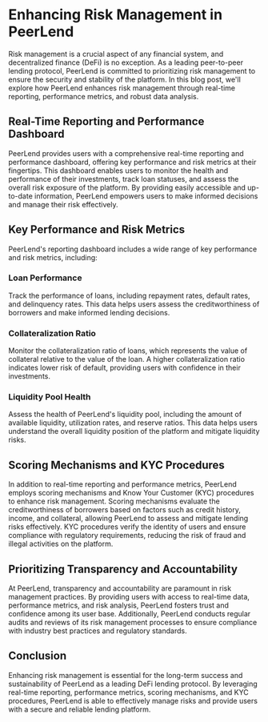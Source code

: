 # Enhancing Risk Management in PeerLend

Risk management is a crucial aspect of any financial system, and decentralized finance (DeFi) is no exception. As a leading peer-to-peer lending protocol, PeerLend is committed to prioritizing risk management to ensure the security and stability of the platform. In this blog post, we'll explore how PeerLend enhances risk management through real-time reporting, performance metrics, and robust data analysis.

## Real-Time Reporting and Performance Dashboard

PeerLend provides users with a comprehensive real-time reporting and performance dashboard, offering key performance and risk metrics at their fingertips. This dashboard enables users to monitor the health and performance of their investments, track loan statuses, and assess the overall risk exposure of the platform. By providing easily accessible and up-to-date information, PeerLend empowers users to make informed decisions and manage their risk effectively.

## Key Performance and Risk Metrics

PeerLend's reporting dashboard includes a wide range of key performance and risk metrics, including:

### Loan Performance

Track the performance of loans, including repayment rates, default rates, and delinquency rates. This data helps users assess the creditworthiness of borrowers and make informed lending decisions.

### Collateralization Ratio

Monitor the collateralization ratio of loans, which represents the value of collateral relative to the value of the loan. A higher collateralization ratio indicates lower risk of default, providing users with confidence in their investments.

### Liquidity Pool Health

Assess the health of PeerLend's liquidity pool, including the amount of available liquidity, utilization rates, and reserve ratios. This data helps users understand the overall liquidity position of the platform and mitigate liquidity risks.

## Scoring Mechanisms and KYC Procedures

In addition to real-time reporting and performance metrics, PeerLend employs scoring mechanisms and Know Your Customer (KYC) procedures to enhance risk management. Scoring mechanisms evaluate the creditworthiness of borrowers based on factors such as credit history, income, and collateral, allowing PeerLend to assess and mitigate lending risks effectively. KYC procedures verify the identity of users and ensure compliance with regulatory requirements, reducing the risk of fraud and illegal activities on the platform.

## Prioritizing Transparency and Accountability

At PeerLend, transparency and accountability are paramount in risk management practices. By providing users with access to real-time data, performance metrics, and risk analysis, PeerLend fosters trust and confidence among its user base. Additionally, PeerLend conducts regular audits and reviews of its risk management processes to ensure compliance with industry best practices and regulatory standards.

## Conclusion

Enhancing risk management is essential for the long-term success and sustainability of PeerLend as a leading DeFi lending protocol. By leveraging real-time reporting, performance metrics, scoring mechanisms, and KYC procedures, PeerLend is able to effectively manage risks and provide users with a secure and reliable lending platform.
